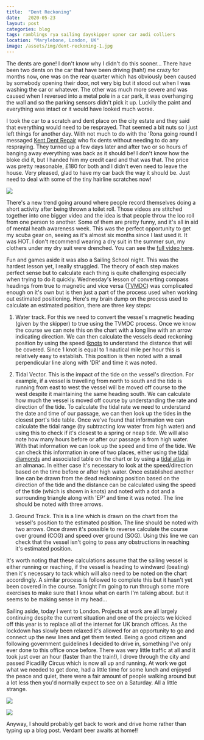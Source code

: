 ```yaml
---
title:  "Dent Reckoning"
date:   2020-05-23
layout: post
categories: blog
tags: ramblings rya sailing dayskipper upnor car audi colliers
location: "Marylebone, London, UK"
image: /assets/img/dent-reckoning-1.jpg
---
```


The dents are gone! I don't know why I didn't do this sooner... There have been two dents on the car that have been driving (hah!) me crazy for months now, one was on the rear quarter which has obviously been caused by somebody opening their door, not very big but it stood out when I was washing the car or whatever. The other was much more severe and was caused when I reversed into a metal pole in a car park, it was overhanging the wall and so the parking sensors didn't pick it up. Luckily the paint and everything was intact or it would have looked much worse.

I took the car to a scratch and dent place on the city estate and they said that everything would need to be resprayed. That seemed a bit nuts so I just left things for another day. With not much to do with the 'Rona going round I messaged [Kent Dent Repair](https://www.kentdentrepair.co.uk/) who fix dents without needing to do any respraying. They turned up a few days later and after two or so hours of banging away everything was back as it should be! I don't know how the bloke did it, but I handed him my credit card and that was that. The price was pretty reasonable, £180 for both and I didn't even need to leave the house. Very pleased, glad to have my car back the way it should be. Just need to deal with some of the tiny hairline scratches now!

![][dent-reckoning-2]

There's a new trend going around where people record themselves doing a short activity after being thrown a toilet roll. Those videos are stitched together into one bigger video and the idea is that people throw the loo roll from one person to another. Some of them are pretty funny, and it's all in aid of mental heath awareness week. This was the perfect opportunity to get my scuba gear on, seeing as it's almost six months since I last used it. It was HOT. I don't recommend wearing a dry suit in the summer sun, my clothers under my dry suit were drenched. You can see the [full video here](https://www.linkedin.com/posts/colliers-international_mentalhealthawarenessweek-kindness-actsofkindness-activity-6669626219991994368-dhex).

Fun and games aside it was also a Sailing School night. This was the hardest lesson yet, I really struggled. The theory of each step makes perfect sense but to calculate each thing is quite challenging especially when trying to do it quickly. Wednesday's lesson of converting compass headings from true to magnetic and vice versa ([TVMDC](https://en.wikipedia.org/wiki/TVMDC)) was complicated enough on it's own but is then just a part of the process used when working out estimated positioning. Here's my brain dump on the process used to calculate an estimated position, there are three key steps:

1.  Water track. For this we need to convert the vessel's magnetic heading (given by the skipper) to true using the TVMDC process. Once we know the course we can note this on the chart with a long line with an arrow indicating direction. We can then calculate the vessels dead reckoning position by using the speed ([knots](https://en.wikipedia.org/wiki/Knot_(unit)) to understand the distance that will be covered. Since 1 knot is equal to 1 nautical mile per hour this is relatively easy to establish. This position is then noted with a small perpendicular line along with 'DR' and time it was noted.

2. Tidal Vector. This is the impact of the tide on the vessel's direction. For example, if a vessel is travelling from north to south and the tide is running from east to west the vessel will be moved off course to the west despite it maintaining the same heading south. We can calculate how much the vessel is moved off course by understanding the rate and direction of the tide. To calculate the tidal rate we need to understand the date and time of our passage, we can then look up the tides in the closest port's tide table. Once we've found that information we can calculate the tidal range (by subtracting low water from high water) and using this to check if it's closest to a spring or neap tide. We will also note how many hours before or after our passage is from high water. With that information we can look up the speed and time of the tide. We can check this information in one of two places, either using the [tidal diamonds](https://en.wikipedia.org/wiki/Tidal_diamond) and associated table on the chart or by using a [tidal atlas](https://en.wikipedia.org/wiki/Tidal_atlas) in an almanac. In either case it's necessary to look at the speed/direction based on the time before or after high water. Once established another line can be drawn from the dead reckoning position based on the direction of the tide and the distance can be calculated using the speed of the tide (which is shown in knots) and noted with a dot and a surrounding triangle along with 'EP' and time it was noted. The line should be noted with three arrows.

3. Ground Track. This is a line which is drawn on the chart from the vessel's position to the estimated position. The line should be noted with two arrows. Once drawn it's possible to reverse calculate the course over ground (COG) and speed over ground (SOG). Using this line we can check that the vessel isn't going to pass any obstructions in reaching it's estimated position.

It's worth noting that these calculations assume that the sailing vessel is either running or reaching, if the vessel is heading to windward (beating) then it's necessary to tack which will also need to be noted on the chart accordingly. A similar process is followed to complete this but it hasn't yet been covered in the course. Tonight I'm going to run through some more exercises to make sure that I know what on earth I'm talking about. but it seems to be making sense in my head...

Sailing aside, today I went to London. Projects at work are all largely continuing despite the current situation and one of the projects we kicked off this year is to replace all of the internet for UK branch offices. As the lockdown has slowly been relaxed it's allowed for an opportunity to go and connect up the new lines and get them tested. Being a good citizen and following government guidelines I decided to drive in, something I've only ever done to this office once before. There was very little traffic at all and it took just over an hour (faster than the train!), I drove through the city and passed Picadilly Circus which is now all up and running. At work we got what we needed to get done, had a little time for some lunch and enjoyed the peace and quiet, there were a fair amount of people walking around but a lot less then you'd normally expect to see on a Saturday. All a little strange.

![][dent-reckoning-3]

![][dent-reckoning-4]

Anyway, I should probably get back to work and drive home rather than typing up a blog post. Verdant beer awaits at home!!

[dent-reckoning-1]: /assets/img/dent-reckoning-1.jpg
[dent-reckoning-2]: /assets/img/dent-reckoning-2.jpg
[dent-reckoning-3]: /assets/img/dent-reckoning-3.jpg
[dent-reckoning-4]: /assets/img/dent-reckoning-4.jpg
